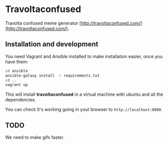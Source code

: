# Travoltaconfused

Travolta confused meme generator [http://travoltaconfused.com/](http://travoltaconfused.com/).

## Installation and development

You need Vagrant and Ansible installed to make installation easier, once you have them:

```bash
cd ansible
ansible-galaxy install -r requirements.txt
cd ..
vagrant up
```

This will install **travoltaconfused** in a virtual machine with ubuntu and
all the dependencies.

You can check It's working going in yout browser to `http://localhost:8080`.

## TODO

We need to make gifs faster.

